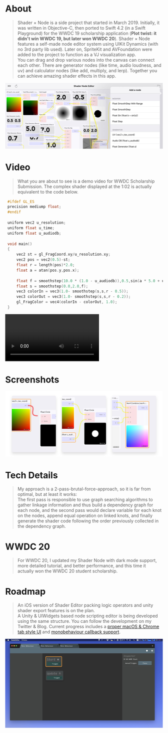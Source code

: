 # About
> Shader × Node is a side project that started in March 2019. Initially, it was written in Objective-C, then ported to Swift 4.2 (in a Swift Playground) for the WWDC 19 scholarship application (**Plot twist: it didn't win WWDC 19, but later won WWDC 20**). Shader × Node features a self-made node editor system using UIKit Dynamics (with no 3rd party lib used). Later on, SpriteKit and AVFoundation were added to the project to function as a VJ visualization app.  
> You can drag and drop various nodes into the canvas can connect each other. There are generator nodes (like time, audio loudness, and uv) and calculator nodes (like add, multiply, and lerp). Together you can achieve amazing shader effects in this app.

![](ipaddemo.jpg)

# Video
> What you are about to see is a demo video for WWDC Scholarship Submission. The complex shader displayed at the 1:02 is actually equivalent to the code below.

```c
 #ifdef GL_ES
 precision mediump float;
 #endif
 
 uniform vec2 u_resolution;
 uniform float u_time;
 uniform float u_audiodb;
 
 void main()
 {
     vec2 st = gl_FragCoord.xy/u_resolution.xy;
     vec2 pos = vec2(0.5)-st;
     float r = length(pos)*2.0;
     float a = atan(pos.y,pos.x);
 
     float f = smoothstep(10.0 * (1.0 - u_audiodb)),0.5,sin(a * 5.0 + u_time) * 0.7 + cos(a * 7.0) * 1.0);
     float s = smoothstep(0.0,2.0,f);
     vec3 colorIn = vec3(1.0- smoothstep(s,s,r - 0.5));
     vec3 colorOut = vec3(1.0- smoothstep(s,s,r - 0.2));
     gl_FragColor = vec4(colorIn - colorOut, 1.0);
 }
```

<video class="video-js vjs-default-skin vjs-big-play-centered" controls data='{ "fluid": true, "techOrder": ["youtube"], "sources": [{ "type": "video/youtube", "src": "https://www.youtube.com/watch?v=otw49ioAm2U"}] }' > </video>

# Screenshots
![](screenshots.jpg)

# Tech Details
> My approach is a 2-pass-brutal-force-approach, so it is far from optimal, but at least it works:  
The first pass is responsible to use graph searching algorithms to gather linkage information and thus build a dependency graph for each node, and the second pass would declare variable for each knot on the nodes, append equal operation on linked knots, and finally generate the shader code following the order previously collected in the dependency graph.

# WWDC 20
> For WWDC 20, I updated my Shader Node with dark mode support, more detailed tutorial, and better performance, and this time it actually won the WWDC 20 student scholarship.
![]()

# Roadmap
> An iOS version of Shader Editor packing logic operators and unity shader export features is on the plan.   
A Unity & UIWidgets based node scripting editor is being developed using the same structure. You can follow the development on my Twitter & Blog. Current progress includes a [proper macOS & Chrome tab style UI](https://twitter.com/JustZht/status/1119124263795957761) and [monobehaviour callback support](https://twitter.com/JustZht/status/1118038675739164672).  

![](unitynodeeditor.jpg)
